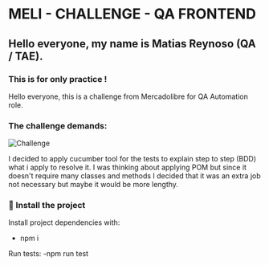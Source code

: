 # MELI - CHALLENGE - QA FRONTEND

## Hello everyone, my name is Matias Reynoso (QA / TAE).

### This is for only practice !

Hello everyone, this is a challenge from Mercadolibre for QA Automation role.

### The challenge demands:
![Challenge](https://prnt.sc/47cfvCnmmxtV)


I decided to apply cucumber tool for the tests to explain step to step (BDD) what i apply to resolve it.
I was thinking about applying POM but since it doesn't require many classes and methods I decided that it was an extra job not necessary but maybe it would be more lengthy.

### 🚀 Install the project
Install project dependencies with: 
- npm i

Run tests: 
-npm run test

